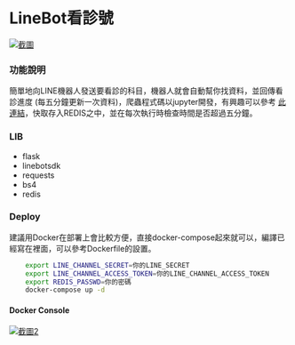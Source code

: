# LineBot看診號

[![截圖](https://github.com/img21326/LineBotWatchDoctor/blob/main/screenshot.png?raw=true)]()

### 功能說明

簡單地向LINE機器人發送要看診的科目，機器人就會自動幫你找資料，並回傳看診進度
(每五分鐘更新一次資料)，爬蟲程式碼以jupyter開發，有興趣可以參考 [此連結](https://github.com/img21326/LineBotWatchDoctor/blob/main/%E7%88%AC%E8%9F%B2.ipynb)，快取存入REDIS之中，並在每次執行時檢查時間是否超過五分鐘。

### LIB

  - flask
  - linebotsdk
  - requests
  - bs4
  - redis

### Deploy

建議用Docker在部署上會比較方便，直接docker-compose起來就可以，編譯已經寫在裡面，可以參考Dockerfile的設置。

```sh
    export LINE_CHANNEL_SECRET=你的LINE_SECRET
    export LINE_CHANNEL_ACCESS_TOKEN=你的LINE_CHANNEL_ACCESS_TOKEN
    export REDIS_PASSWD=你的密碼
    docker-compose up -d
```

#### Docker Console

[![截圖2](https://github.com/img21326/LineBotWatchDoctor/blob/main/screenshot2.png?raw=true)]()
